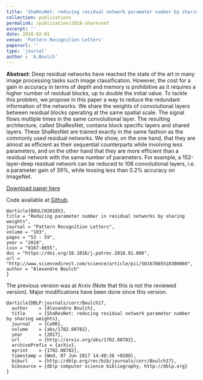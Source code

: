 ```yaml
---
title: 'ShaResNet: reducing residual network parameter number by sharing weights'
collection: publications
permalink: /publication/2018-sharesnet
excerpt: ''
date: 2018-02-01
venue: 'Pattern Recognition Letters'
paperurl: ''
type: 'journal'
author : 'A.Boulch'
---
```


**Abstract**: Deep residual networks have reached the state of the art in many image processing tasks such image classification. However, the cost for a gain in accuracy in terms of depth and memory is prohibitive as it requires a higher number of residual blocks, up to double the initial value. To tackle this problem, we propose in this paper a way to reduce the redundant information of the networks. We share the weights of convolutional layers between residual blocks operating at the same spatial scale. The signal flows multiple times in the same convolutional layer. The resulting architecture, called ShaResNet, contains block specific layers and shared layers. These ShaResNet are trained exactly in the same fashion as the commonly used residual networks. We show, on the one hand, that they are almost as efficient as their sequential counterparts while involving less parameters, and on the other hand that they are more efficient than a residual network with the same number of parameters. For example, a 152-layer-deep residual network can be reduced to 106 convolutional layers, i.e. a parameter gain of 39%, while loosing less than 0.2% accuracy on ImageNet.


[Download paper here](https://arxiv.org/abs/1702.08782)

Code available at [Github](https://github.com/aboulch/sharesnet).

```
@article{BOULCH201853,
title = "Reducing parameter number in residual networks by sharing weights",
journal = "Pattern Recognition Letters",
volume = "103",
pages = "53 - 59",
year = "2018",
issn = "0167-8655",
doi = "https://doi.org/10.1016/j.patrec.2018.01.006",
url = "http://www.sciencedirect.com/science/article/pii/S0167865518300060",
author = "Alexandre Boulch"
}
```

The previous version was at Arxiv (Note that this is not the reviewed version).
Major modifications have been done since this version.

```
@article{DBLP:journals/corr/Boulch17,
  author    = {Alexandre Boulch},
  title     = {ShaResNet: reducing residual network parameter number by sharing weights},
  journal   = {CoRR},
  volume    = {abs/1702.08782},
  year      = {2017},
  url       = {http://arxiv.org/abs/1702.08782},
  archivePrefix = {arXiv},
  eprint    = {1702.08782},
  timestamp = {Wed, 07 Jun 2017 14:40:36 +0200},
  biburl    = {http://dblp.org/rec/bib/journals/corr/Boulch17},
  bibsource = {dblp computer science bibliography, http://dblp.org}
}
```
